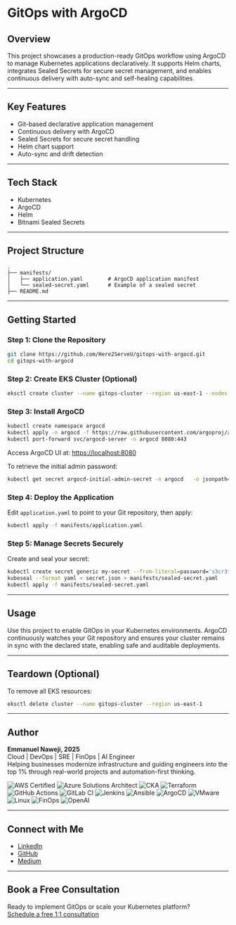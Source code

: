 # GitOps with ArgoCD

## Overview

This project showcases a production-ready GitOps workflow using ArgoCD to manage Kubernetes applications declaratively. It supports Helm charts, integrates Sealed Secrets for secure secret management, and enables continuous delivery with auto-sync and self-healing capabilities.

---

## Key Features

- Git-based declarative application management
- Continuous delivery with ArgoCD
- Sealed Secrets for secure secret handling
- Helm chart support
- Auto-sync and drift detection

---

## Tech Stack

- Kubernetes
- ArgoCD
- Helm
- Bitnami Sealed Secrets

---

## Project Structure

```
.
├── manifests/
│   ├── application.yaml        # ArgoCD application manifest
│   └── sealed-secret.yaml      # Example of a sealed secret
├── README.md
```

---

## Getting Started

### Step 1: Clone the Repository

```bash
git clone https://github.com/Here2ServeU/gitops-with-argocd.git
cd gitops-with-argocd
```

### Step 2: Create EKS Cluster (Optional)

```bash
eksctl create cluster --name gitops-cluster --region us-east-1 --nodes 2
```

### Step 3: Install ArgoCD

```bash
kubectl create namespace argocd
kubectl apply -n argocd -f https://raw.githubusercontent.com/argoproj/argo-cd/stable/manifests/install.yaml
kubectl port-forward svc/argocd-server -n argocd 8080:443
```

Access ArgoCD UI at: [https://localhost:8080](https://localhost:8080)

To retrieve the initial admin password:

```bash
kubectl get secret argocd-initial-admin-secret -n argocd   -o jsonpath="{.data.password}" | base64 -d && echo
```

### Step 4: Deploy the Application

Edit `application.yaml` to point to your Git repository, then apply:

```bash
kubectl apply -f manifests/application.yaml
```

### Step 5: Manage Secrets Securely

Create and seal your secret:

```bash
kubectl create secret generic my-secret --from-literal=password='s3cr3t' --dry-run=client -o json > secret.json
kubeseal --format yaml < secret.json > manifests/sealed-secret.yaml
kubectl apply -f manifests/sealed-secret.yaml
```

---

## Usage

Use this project to enable GitOps in your Kubernetes environments. ArgoCD continuously watches your Git repository and ensures your cluster remains in sync with the declared state, enabling safe and auditable deployments.

---

## Teardown (Optional)

To remove all EKS resources:

```bash
eksctl delete cluster --name gitops-cluster --region us-east-1
```

---

## Author

**Emmanuel Naweji, 2025**  
Cloud | DevOps | SRE | FinOps | AI Engineer  
Helping businesses modernize infrastructure and guiding engineers into the top 1% through real-world projects and automation-first thinking.

![AWS Certified](https://img.shields.io/badge/AWS-Certified-blue?logo=amazonaws)
![Azure Solutions Architect](https://img.shields.io/badge/Azure-Solutions%20Architect-0078D4?logo=microsoftazure)
![CKA](https://img.shields.io/badge/Kubernetes-CKA-blue?logo=kubernetes)
![Terraform](https://img.shields.io/badge/IaC-Terraform-623CE4?logo=terraform)
![GitHub Actions](https://img.shields.io/badge/CI/CD-GitHub%20Actions-blue?logo=githubactions)
![GitLab CI](https://img.shields.io/badge/CI/CD-GitLab%20CI-FC6D26?logo=gitlab)
![Jenkins](https://img.shields.io/badge/CI/CD-Jenkins-D24939?logo=jenkins)
![Ansible](https://img.shields.io/badge/Automation-Ansible-red?logo=ansible)
![ArgoCD](https://img.shields.io/badge/GitOps-ArgoCD-orange?logo=argo)
![VMware](https://img.shields.io/badge/Virtualization-VMware-607078?logo=vmware)
![Linux](https://img.shields.io/badge/OS-Linux-black?logo=linux)
![FinOps](https://img.shields.io/badge/FinOps-Cost%20Optimization-green?logo=money)
![OpenAI](https://img.shields.io/badge/AI-OpenAI-ff9900?logo=openai)

---

## Connect with Me

- [LinkedIn](https://www.linkedin.com/in/ready2assist/)
- [GitHub](https://github.com/Here2ServeU)
- [Medium](https://medium.com/@here2serveyou)

---

## Book a Free Consultation

Ready to implement GitOps or scale your Kubernetes platform?  
[Schedule a free 1:1 consultation](https://bit.ly/letus-meet)

